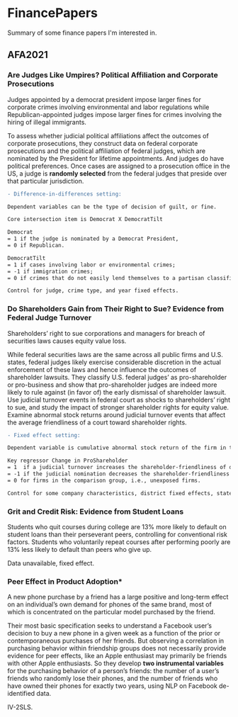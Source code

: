 # FinancePapers
Summary of some finance papers I'm interested in.

## AFA2021

### Are Judges Like Umpires? Political Affiliation and Corporate Prosecutions

Judges appointed by a democrat president impose larger fines for corporate crimes involving environmental and labor regulations while Republican-appointed judges impose larger fines for crimes involving the hiring of illegal immigrants.

To assess whether judicial political affiliations affect the outcomes of corporate prosecutions, they construct data on federal corporate prosecutions and the political affiliation of federal judges, which are nominated by the President for lifetime appointments. And judges do have political preferences. Once cases are assigned to a prosecution office in the US, 
a judge is **randomly selected** from the federal judges that preside over that particular jurisdiction.

```diff
- Difference-in-differences setting:

Dependent variables can be the type of decision of guilt, or fine. 

Core intersection item is Democrat X DemocratTilt

Democrat 
= 1 if the judge is nominated by a Democrat President, 
= 0 if Republican.

DemocratTilt 
= 1 if cases involving labor or environmental crimes;
= -1 if immigration crimes; 
= 0 if crimes that do not easily lend themselves to a partisan classification.

Control for judge, crime type, and year fixed effects.
```

### Do Shareholders Gain from Their Right to Sue? Evidence from Federal Judge Turnover

Shareholders’ right to sue corporations and managers for breach of securities laws causes equity value loss.

While federal securities laws are the same across all public firms and U.S. states, federal judges likely exercise considerable discretion in the actual enforcement of these laws and hence influence the outcomes of shareholder lawsuits. They classify U.S. federal judges’ as pro-shareholder or pro-business and show that pro-shareholder judges are indeed more likely to rule against (in favor of) the early dismissal of shareholder lawsuit. Use judicial turnover events in federal court as shocks to shareholders’ right to sue, and study the impact of stronger shareholder rights for equity value. Examine abnormal stock returns around judicial turnover events that affect the average friendliness of a court toward shareholder rights.

```diff
- Fixed effect setting:

Dependent variable is cumulative abnormal stock return of the firm in the 41 days around the change in court composition.

Key regressor Change in ProShareholder 
= 1  if a judicial turnover increases the shareholder-friendliness of district court k where the firm headquartered;
= -1 if the judicial nomination decreases the shareholder-friendliness of that court;
= 0 for firms in the comparison group, i.e., unexposed firms.

Control for some company characteristics, district fixed effects, state × date fixed effects.
```

### Grit and Credit Risk: Evidence from Student Loans

Students who quit courses during college are 13% more likely to default on student loans than their perseverant peers, controlling for conventional risk factors. Students who voluntarily repeat courses after performing poorly are 13% less likely to default than peers who give up.

Data unavailable, fixed effect.

### Peer Effect in Product Adoption*

A new phone purchase by a friend has a large positive and long-term effect on an individual’s own demand for phones of the same brand, most of which is concentrated on the particular model purchased by the friend. 

Their most basic specification seeks to understand a Facebook user’s decision to buy a new phone in a given week as a function of the prior or contemporaneous purchases of her friends. But observing a correlation in purchasing behavior within friendship groups does not necessarily provide evidence for peer effects, like an Apple enthusiast may primarily be friends with other Apple enthusiasts. So they develop **two instrumental variables** for the purchasing behavior of a person’s friends: the number of a user’s friends who randomly lose their phones, and the number of friends who have owned their phones for exactly two years, using NLP on Facebook de-identified data.

IV-2SLS.


